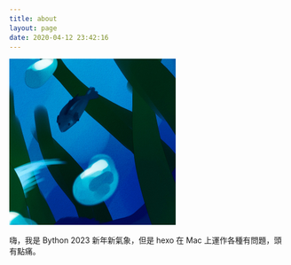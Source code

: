 ```yaml
---
title: about
layout: page
date: 2020-04-12 23:42:16
---
```


<img src="/assets/images/avatar.jpg" alt="avatar" width="300">

嗨，我是 Bython
2023 新年新氣象，但是 hexo 在 Mac 上運作各種有問題，頭有點痛。
